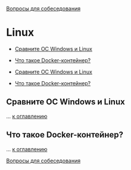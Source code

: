 [Вопросы для собеседования](README.md)

# Linux
+ [Сравните ОС Windows и Linux](#Сравните-ОС-Windows-и-Linux)
+ [Что такое Docker-контейнер?](#Что-такое-Docker-контейнер)

+ [Сравните ОС Windows и Linux](042-linux.md#Сравните-ОС-Windows-и-Linux)
+ [Что такое Docker-контейнер?](042-linux.md#Что-такое-Docker-контейнер)

## Сравните ОС Windows и Linux
...
[к оглавлению](#linux)

## Что такое Docker-контейнер?
...
[к оглавлению](#linux)

[Вопросы для собеседования](README.md)


